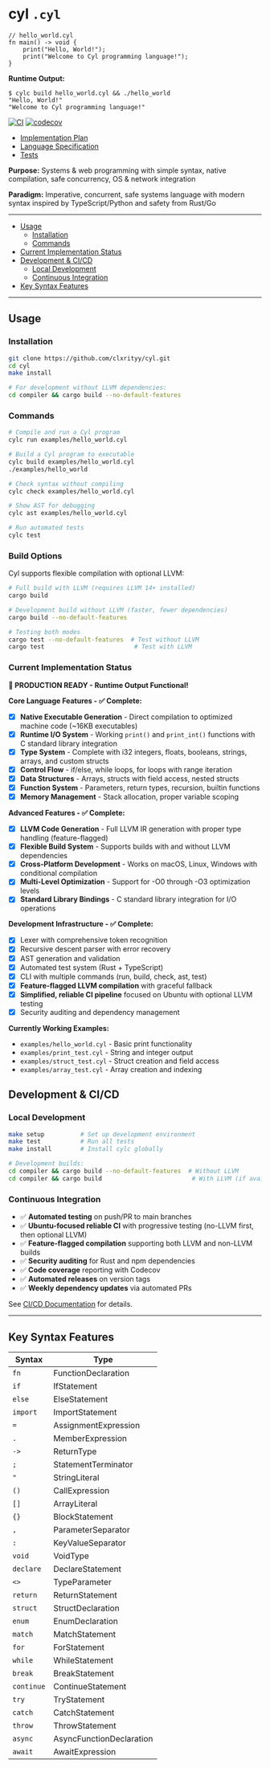 # cyl `.cyl`

```cyl
// hello_world.cyl
fn main() -> void {
    print("Hello, World!");
    print("Welcome to Cyl programming language!");
}
```

**Runtime Output:**

```
$ cylc build hello_world.cyl && ./hello_world
"Hello, World!"
"Welcome to Cyl programming language!"
```

[![CI](https://github.com/clxrityy/cyl/actions/workflows/ci.yml/badge.svg)](https://github.com/clxrityy/cyl/actions/workflows/ci.yml)
[![codecov](https://codecov.io/gh/clxrityy/cyl/branch/main/graph/badge.svg)](https://codecov.io/gh/clxrityy/cyl)

- [Implementation Plan](IMPLEMENTATION_PLAN.md)
- [Language Specification](LANGUAGE_SPEC.md)
- [Tests](tests/README.md)

**Purpose:** Systems & web programming with simple syntax, native compilation, safe concurrency, OS & network integration

**Paradigm:** Imperative, concurrent, safe systems language with modern syntax inspired by TypeScript/Python and safety from Rust/Go

---

- [Usage](#usage)
  - [Installation](#installation)
  - [Commands](#commands)
- [Current Implementation Status](#current-implementation-status)
- [Development & CI/CD](#development--cicd)
  - [Local Development](#local-development)
  - [Continuous Integration](#continuous-integration)
- [Key Syntax Features](#key-syntax-features)

---

## Usage

### Installation

```bash
git clone https://github.com/clxrityy/cyl.git
cd cyl
make install

# For development without LLVM dependencies:
cd compiler && cargo build --no-default-features
```

### Commands

```bash
# Compile and run a Cyl program
cylc run examples/hello_world.cyl

# Build a Cyl program to executable
cylc build examples/hello_world.cyl
./examples/hello_world

# Check syntax without compiling
cylc check examples/hello_world.cyl

# Show AST for debugging
cylc ast examples/hello_world.cyl

# Run automated tests
cylc test
```

### Build Options

Cyl supports flexible compilation with optional LLVM:

```bash
# Full build with LLVM (requires LLVM 14+ installed)
cargo build

# Development build without LLVM (faster, fewer dependencies)
cargo build --no-default-features

# Testing both modes
cargo test --no-default-features  # Test without LLVM
cargo test                         # Test with LLVM
```

### Current Implementation Status

**🎉 PRODUCTION READY - Runtime Output Functional!**

**Core Language Features - ✅ Complete:**

- [x] **Native Executable Generation** - Direct compilation to optimized machine code (~16KB executables)
- [x] **Runtime I/O System** - Working `print()` and `print_int()` functions with C standard library integration
- [x] **Type System** - Complete with i32 integers, floats, booleans, strings, arrays, and custom structs
- [x] **Control Flow** - if/else, while loops, for loops with range iteration
- [x] **Data Structures** - Arrays, structs with field access, nested structs
- [x] **Function System** - Parameters, return types, recursion, builtin functions
- [x] **Memory Management** - Stack allocation, proper variable scoping

**Advanced Features - ✅ Complete:**

- [x] **LLVM Code Generation** - Full LLVM IR generation with proper type handling (feature-flagged)
- [x] **Flexible Build System** - Supports builds with and without LLVM dependencies
- [x] **Cross-Platform Development** - Works on macOS, Linux, Windows with conditional compilation
- [x] **Multi-Level Optimization** - Support for -O0 through -O3 optimization levels
- [x] **Standard Library Bindings** - C standard library integration for I/O operations

**Development Infrastructure - ✅ Complete:**

- [x] Lexer with comprehensive token recognition
- [x] Recursive descent parser with error recovery
- [x] AST generation and validation
- [x] Automated test system (Rust + TypeScript)
- [x] CLI with multiple commands (run, build, check, ast, test)
- [x] **Feature-flagged LLVM compilation** with graceful fallback
- [x] **Simplified, reliable CI pipeline** focused on Ubuntu with optional LLVM testing
- [x] Security auditing and dependency management

**Currently Working Examples:**

- `examples/hello_world.cyl` - Basic print functionality
- `examples/print_test.cyl` - String and integer output
- `examples/struct_test.cyl` - Struct creation and field access
- `examples/array_test.cyl` - Array creation and indexing

## Development & CI/CD

### Local Development

```bash
make setup          # Set up development environment
make test           # Run all tests
make install        # Install cylc globally

# Development builds:
cd compiler && cargo build --no-default-features  # Without LLVM
cd compiler && cargo build                         # With LLVM (if available)
```

### Continuous Integration

- ✅ **Automated testing** on push/PR to main branches
- ✅ **Ubuntu-focused reliable CI** with progressive testing (no-LLVM first, then optional LLVM)
- ✅ **Feature-flagged compilation** supporting both LLVM and non-LLVM builds
- ✅ **Security auditing** for Rust and npm dependencies
- ✅ **Code coverage** reporting with Codecov
- ✅ **Automated releases** on version tags
- ✅ **Weekly dependency updates** via automated PRs

See [CI/CD Documentation](.github/workflows/README.md) for details.

---

## Key Syntax Features

| Syntax     | Type                     |
| ---------- | ------------------------ |
| `fn`       | FunctionDeclaration      |
| `if`       | IfStatement              |
| `else`     | ElseStatement            |
| `import`   | ImportStatement          |
| `=`        | AssignmentExpression     |
| `.`        | MemberExpression         |
| `->`       | ReturnType               |
| `;`        | StatementTerminator      |
| `"`        | StringLiteral            |
| `()`       | CallExpression           |
| `[]`       | ArrayLiteral             |
| `{}`       | BlockStatement           |
| `,`        | ParameterSeparator       |
| `:`        | KeyValueSeparator        |
| `void`     | VoidType                 |
| `declare`  | DeclareStatement         |
| `<>`       | TypeParameter            |
| `return`   | ReturnStatement          |
| `struct`   | StructDeclaration        |
| `enum`     | EnumDeclaration          |
| `match`    | MatchStatement           |
| `for`      | ForStatement             |
| `while`    | WhileStatement           |
| `break`    | BreakStatement           |
| `continue` | ContinueStatement        |
| `try`      | TryStatement             |
| `catch`    | CatchStatement           |
| `throw`    | ThrowStatement           |
| `async`    | AsyncFunctionDeclaration |
| `await`    | AwaitExpression          |
